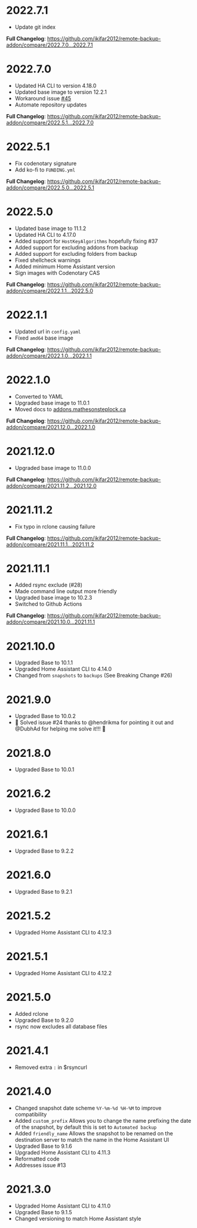 # 2022.7.1

- Update git index

**Full Changelog**: https://github.com/ikifar2012/remote-backup-addon/compare/2022.7.0...2022.7.1

# 2022.7.0

- Updated HA CLI to version 4.18.0
- Updated base image to version 12.2.1
- Workaround issue [#45](https://github.com/ikifar2012/remote-backup-addon/issues/45)
- Automate repository updates

**Full Changelog**: https://github.com/ikifar2012/remote-backup-addon/compare/2022.5.1...2022.7.0

# 2022.5.1

- Fix codenotary signature
- Add ko-fi to `FUNDING.yml`

**Full Changelog**: https://github.com/ikifar2012/remote-backup-addon/compare/2022.5.0...2022.5.1

# 2022.5.0

- Updated base image to 11.1.2
- Updated HA CLI to 4.17.0
- Added support for `HostKeyAlgorithms` hopefully fixing #37
- Added support for excluding addons from backup
- Added support for excluding folders from backup
- Fixed shellcheck warnings
- Added minimum Home Assistant version
- Sign images with Codenotary CAS

**Full Changelog**: https://github.com/ikifar2012/remote-backup-addon/compare/2022.1.1...2022.5.0

# 2022.1.1

- Updated url in `config.yaml`
- Fixed `amd64` base image

**Full Changelog**: https://github.com/ikifar2012/remote-backup-addon/compare/2022.1.0...2022.1.1

# 2022.1.0

- Converted to YAML
- Upgraded base image to 11.0.1
- Moved docs to [addons.mathesonsteplock.ca](https://addons.mathesonsteplock.ca/docs/addons/remote-backup/basic-config)

**Full Changelog**: https://github.com/ikifar2012/remote-backup-addon/compare/2021.12.0...2022.1.0

# 2021.12.0

- Upgraded base image to 11.0.0

**Full Changelog**: https://github.com/ikifar2012/remote-backup-addon/compare/2021.11.2...2021.12.0

# 2021.11.2

- Fix typo in rclone causing failure

**Full Changelog**: https://github.com/ikifar2012/remote-backup-addon/compare/2021.11.1...2021.11.2

# 2021.11.1

- Added rsync exclude (#28)
- Made command line output more friendly
- Upgraded base image to 10.2.3
- Switched to Github Actions

**Full Changelog**: https://github.com/ikifar2012/remote-backup-addon/compare/2021.10.0...2021.11.1

# 2021.10.0

- Upgraded Base to 10.1.1
- Upgraded Home Assistant CLI to 4.14.0
- Changed from `snapshots` to `backups` (See Breaking Change #26)

# 2021.9.0

- Upgraded Base to 10.0.2
- 🎉 Solved issue #24 thanks to @hendrikma for pointing it out and @DubhAd for helping me solve it!!! 🎉

# 2021.8.0

- Upgraded Base to 10.0.1

# 2021.6.2

- Upgraded Base to 10.0.0

# 2021.6.1

- Upgraded Base to 9.2.2

# 2021.6.0

- Upgraded Base to 9.2.1

# 2021.5.2

- Upgraded Home Assistant CLI to 4.12.3

# 2021.5.1

- Upgraded Home Assistant CLI to 4.12.2

# 2021.5.0

- Added rclone
- Upgraded Base to 9.2.0
- rsync now excludes all database files

# 2021.4.1

- Removed extra `:` in $rsyncurl

# 2021.4.0

- Changed snapshot date scheme `%Y-%m-%d %H-%M` to improve compatibility
- Added `custom_prefix` Allows you to change the name prefixing the date of the snapshot, by default this is set to `Automated backup`
- Added `friendly_name` Allows the snapshot to be renamed on the destination server to match the name in the Home Assistant UI
- Upgraded Base to 9.1.6
- Upgraded Home Assistant CLI to 4.11.3
- Reformatted code
- Addresses issue #13

# 2021.3.0

- Upgraded Home Assistant CLI to 4.11.0
- Upgraded Base to 9.1.5
- Changed versioning to match Home Assistant style
